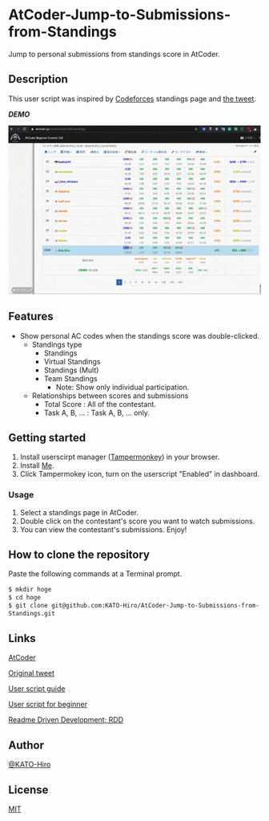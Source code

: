 # AtCoder-Jump-to-Submissions-from-Standings

Jump to personal submissions from standings score in AtCoder.

## Description

This user script was inspired by [Codeforces](https://codeforces.com/) standings page and [the tweet](https://twitter.com/jupijupi111/status/1220548897233231873).

***DEMO***

![](images/atcoder_jump_to_submissions_from_standings.gif)

## Features

- Show personal AC codes when the standings score was double-clicked.
  - Standings type
    - Standings
    - Virtual Standings
    - Standings (Mult)
    - Team Standings
      - Note: Show only individual participation.
  - Relationships between scores and submissions
    - Total Score    : All of the contestant.
    - Task A, B, ... : Task A, B, ... only.

## Getting started

1. Install userscirpt manager ([Tampermonkey](https://www.tampermonkey.net/)) in your browser.
2. Install [Me](https://greasyfork.org/ja/scripts/397528-atcoder-jump-to-submissions-from-standings).
3. Click Tampermokey icon, turn on the userscript "Enabled" in dashboard.

### Usage

1. Select a standings page in AtCoder.
2. Double click on the contestant's score you want to watch submissions.
3. You can view the contestant's submissions. Enjoy!

## How to clone the repository

Paste the following commands at a Terminal prompt.

```terminal
$ mkdir hoge
$ cd hoge
$ git clone git@github.com:KATO-Hiro/AtCoder-Jump-to-Submissions-from-Standings.git
```

## Links

[AtCoder](https://atcoder.jp/)

[Original tweet](https://twitter.com/jupijupi111/status/1220548897233231873)

[User script guide](https://simply-how.com/enhance-and-fine-tune-any-web-page-the-complete-user-scripts-guide)

[User script for beginner](https://qiita.com/i_completely_understand/items/acf3e5efe0db848989d9)

[Readme Driven Development; RDD](https://qiita.com/b4b4r07/items/c80d53db9a0fd59086ec)

## Author

[@KATO-Hiro](https://twitter.com/k_hiro1818)

## License

[MIT](http://KATO-Hiro.mit-license.org)
